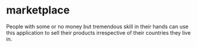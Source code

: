 # marketplace
People with some or no money but tremendous skill in their hands can use this application to sell their products irrespective of their countries they live in.

